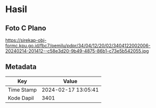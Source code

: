 # Hasil

## Foto C Plano

https://sirekap-obj-formc.kpu.go.id/fbc7/pemilu/pdpr/34/04/12/20/02/3404122002006-20240214-201412--c58e3d20-9b49-4875-86b1-c73e5b542055.jpg


## Metadata

| Key        | Value               |
| ---------- | ------------------- |
| Time Stamp | 2024-02-17 13:05:41 |
| Kode Dapil | 3401                |



